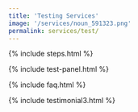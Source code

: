 ```yaml
---
title: 'Testing Services'
image: '/services/noun_591323.png'
permalink: services/test/
---
```


{% include steps.html %}

{% include test-panel.html %}

{% include faq.html %}

{% include testimonial3.html %}


